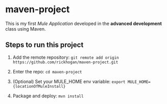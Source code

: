 # maven-project

This is my first _Mule Application_ developed in the **advanced development** class using Maven.

## Steps to run this project

1. Add the remote repository: 
    `git remote add origin https://github.com/rickhogan/maven-project.git`

2. Enter the repo: `cd maven-project`

3. (Optional) Set your MULE_HOME env variable: `export MULE_HOME={locationOfMuleInstall}`

4. Package and deploy: `mvn install` 